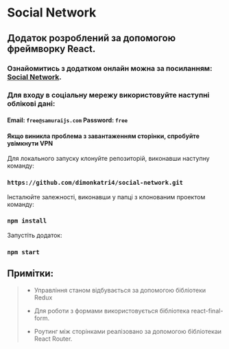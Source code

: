 # Social Network

## Додаток розроблений за допомогою фреймворку React.

### Ознайомитись з додатком онлайн можна за посиланням: [Social Network](https://vermillion-lily-0192a9.netlify.app/).

### Для входу в соціальну мережу використовуйте наступні облікові дані: 
#### Email: `free@samuraijs.com` Password: `free`
#### Якщо виникла проблема з завантаженням сторінки, спробуйте увімкнути VPN


Для локального запуску клонуйте репозиторій, виконавши наступну команду:

### `https://github.com/dimonkatri4/social-network.git`

Інсталюйте залежності, виконавши у папці з клонованим проектом команду:

### `npm install`

Запустіть додаток:

### `npm start`

## Примітки:

>
> - Управління станом відбувається за допомогою бібліотеки Redux
>
> - Для роботи з формами використовується бібліотека react-final-form.
>
> - Роутинг між сторінками реалізовано за допомогою бібліотекаи React Router.